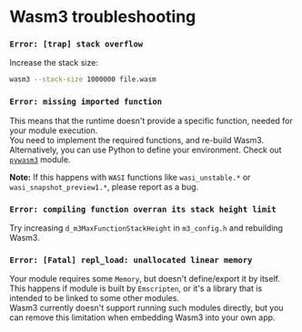 # Wasm3 troubleshooting

### `Error: [trap] stack overflow`

Increase the stack size:

```sh
wasm3 --stack-size 1000000 file.wasm
```

### `Error: missing imported function`

This means that the runtime doesn't provide a specific function, needed for your module execution.  
You need to implement the required functions, and re-build Wasm3.  
Alternatively, you can use Python to define your environment. Check out [`pywasm3`](https://pypi.org/project/pywasm3/)
module.

**Note:** If this happens with `WASI` functions like `wasi_unstable.*` or `wasi_snapshot_preview1.*`, please report as a
bug.

### `Error: compiling function overran its stack height limit`

Try increasing `d_m3MaxFunctionStackHeight` in `m3_config.h` and rebuilding Wasm3.

### `Error: [Fatal] repl_load: unallocated linear memory`

Your module requires some `Memory`, but doesn't define/export it by itself.  
This happens if module is built by `Emscripten`, or it's a library that is intended to be linked to some other
modules.  
Wasm3 currently doesn't support running such modules directly, but you can remove this limitation when embedding Wasm3
into your own app.
